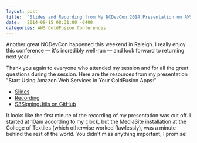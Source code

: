 ```yaml
---
layout: post
title:  "Slides and Recording from My NCDevCon 2014 Presentation on AWS and ColdFusion"
date:   2014-09-15 08:31:00 -0400
categories: AWS ColdFusion Conferences
---
```


Another great NCDevCon happened this weekend in Raleigh. I really enjoy this conference &mdash; it's incredibly well-run &mdash; and look forward to returning next year.

Thank you again to everyone who attended my session and for all the great questions during the session. Here are the resources from my presentation "Start Using Amazon Web Services in Your ColdFusion Apps:"

- [Slides](http://www.iterateme.com/blog/enclosures/NCDevCon2014%2DCFandAWS%2Epdf)
- [Recording](http://textiles.online.ncsu.edu/online/Play/2aed12a47c5945fcbbc51310f0292fe31d?catalog=f3393fc7-f068-4b21-84cd-23d1cebcd014)
- [S3SigningUtils on GitHub](https://github.com/brianklaas/ctlS3Utils)

It looks like the first minute of the recording of my presentation was cut off. I started at 10am according to my clock, but the MediaSite installation at the College of Textiles (which otherwise worked flawlessly), was a minute behind the rest of the world. You didn't miss anything important, I promise!